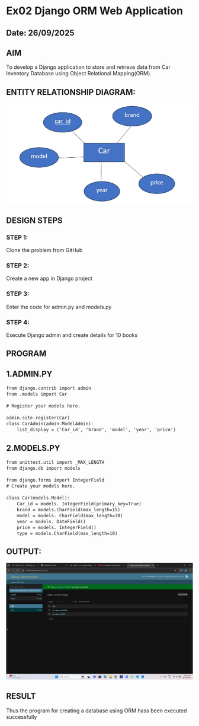 # Ex02 Django ORM Web Application
## Date: 26/09/2025

## AIM
To develop a Django application to store and retrieve data from Car Inventory Database using Object Relational Mapping(ORM).

## ENTITY RELATIONSHIP DIAGRAM:

![](<WhatsApp Image 2025-09-13 at 11.20.01_c67b2ef1.jpg>)

## DESIGN STEPS

### STEP 1:
Clone the problem from GitHub

### STEP 2:
Create a new app in Django project

### STEP 3:
Enter the code for admin.py and models.py

### STEP 4:
Execute Django admin and create details for 10 books

## PROGRAM
## 1.ADMIN.PY
```
from django.contrib import admin
from .models import Car

# Register your models here.

admin.site.register(Car)
class CarAdmin(admin.ModelAdmin):
    list_display = ('Car_id', 'brand', 'model', 'year', 'price')
```
## 2.MODELS.PY
```
from unittest.util import _MAX_LENGTH
from django.db import models

from django.forms import IntegerField
# Create your models here.

class Car(models.Model):
    Car_id = models. IntegerField(primary_key=True)
    brand = models.CharField(max_length=15)
    model = models. CharField(max_length=30)
    year = models. DateField()
    price = models. IntegerField()
    type = models.CharField(max_length=10)
```



## OUTPUT:

![alt text](<Screenshot (123).png>)


## RESULT
Thus the program for creating a database using ORM hass been executed successfully
